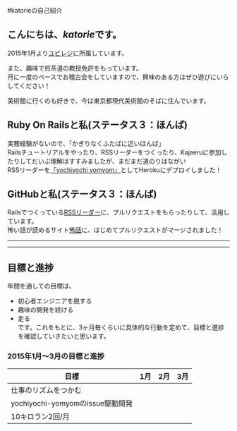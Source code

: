 #katorieの自己紹介

## こんにちは、*katorie*です。  
2015年1月より[ユビレジ](https://ubiregi.com/)に所属しています。

また、趣味で煎茶道の教授免許をもっています。  
月に一度のペースでお稽古会をしていますので、興味のある方はぜひ遊びにいらしてください！  

美術館に行くのも好きで、今は東京都現代美術館のそばに住んでいます。　　


## Ruby On Railsと私(ステータス３：ほんば)
実務経験がないので、「かぎりなくふたばに近いほんば」  
Railsチュートリアルをやったり、RSSリーダーをつくったり、Kajaeruに参加したりしてだいぶ理解はすすみましたが、まだまだ道のりはながい  
RSSリーダーを[「yochiyochi yomyom」](http://yochiyochi-yomyom.herokuapp.com/)としてHerokuにデプロイしました！  


## GitHubと私(ステータス３：ほんば)
Railsでつくっている[RSSリーダー](https://github.com/katorie/rss_reader)に、プルリクエストをもらったりして、活用しています。  
怖い話が読めるサイト[怖話](http://kowabana.jp/)に、はじめてプルリクエストがマージされました！  


***


***


## 目標と進捗
年間を通しての目標は、
- 初心者エンジニアを脱する
- 趣味の開発を続ける
- 走る  
です。これをもとに、3ヶ月毎くらいに具体的な行動を定めて、目標と進捗を確認していきたいと思います。


### 2015年1月〜3月の目標と進捗
| 目標 | 1月 | 2月 | 3月 |
| ---- |:---:|:---:|:---:|
|仕事のリズムをつかむ||||
|yochiyochi-yomyomのissue駆動開発||||
|10キロラン2回/月||||
